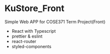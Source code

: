 # KuStore_Front
Simple Web APP for COSE371 Term Project(Front)

- React with Typescript
- prettier & eslint
- react-router
- styled-components
